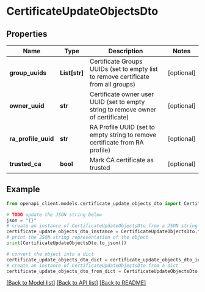 # CertificateUpdateObjectsDto


## Properties

Name | Type | Description | Notes
------------ | ------------- | ------------- | -------------
**group_uuids** | **List[str]** | Certificate Groups UUIDs (set to empty list to remove certificate from all groups) | [optional] 
**owner_uuid** | **str** | Certificate owner user UUID (set to empty string to remove owner of certificate) | [optional] 
**ra_profile_uuid** | **str** | RA Profile UUID (set to empty string to remove certificate from RA profile) | [optional] 
**trusted_ca** | **bool** | Mark CA certificate as trusted | [optional] 

## Example

```python
from openapi_client.models.certificate_update_objects_dto import CertificateUpdateObjectsDto

# TODO update the JSON string below
json = "{}"
# create an instance of CertificateUpdateObjectsDto from a JSON string
certificate_update_objects_dto_instance = CertificateUpdateObjectsDto.from_json(json)
# print the JSON string representation of the object
print(CertificateUpdateObjectsDto.to_json())

# convert the object into a dict
certificate_update_objects_dto_dict = certificate_update_objects_dto_instance.to_dict()
# create an instance of CertificateUpdateObjectsDto from a dict
certificate_update_objects_dto_from_dict = CertificateUpdateObjectsDto.from_dict(certificate_update_objects_dto_dict)
```
[[Back to Model list]](../README.md#documentation-for-models) [[Back to API list]](../README.md#documentation-for-api-endpoints) [[Back to README]](../README.md)


